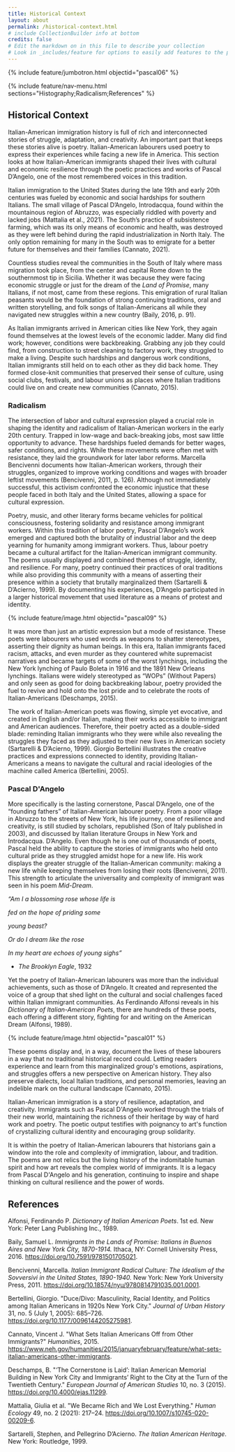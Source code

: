 ```yaml
---
title: Historical Context
layout: about
permalink: /historical-context.html
# include CollectionBuilder info at bottom
credits: false
# Edit the markdown on in this file to describe your collection
# Look in _includes/feature for options to easily add features to the page
---
```


{% include feature/jumbotron.html objectid="pascal06" %}

{% include feature/nav-menu.html sections="Histography;Radicalism;References" %}

## Historical Context

Italian-American immigration history is full of rich and interconnected stories of struggle, adaptation, and creativity. An important part that keeps these stories alive is poetry. Italian-American labourers used poetry to express their experiences while facing a new life in America. This section looks at how Italian-American immigrants shaped their lives with cultural and economic resilience through the poetic practices and works of Pascal D’Angelo, one of the most remembered voices in this tradition.

Italian immigration to the United States during the late 19th and early 20th centuries was fueled by economic and social hardships for southern Italians. The small village of Pascal D’Angelo, Introdacqua, found within the mountainous region of Abruzzo, was especially riddled with poverty and lacked jobs (Mattalia et al., 2021). The South’s practice of subsistence farming, which was its only means of economic and health, was destroyed as they were left behind during the rapid industrialization in North Italy. The only option remaining for many in the South was to emigrate for a better future for themselves and their families (Cannato, 2021).

Countless studies reveal the communities in the South of Italy where mass migration took place, from the center and capital Rome down to the southernmost tip in Sicilia. Whether it was because they were facing economic struggle or just for the dream of the *Land of Promise*, many Italians, if not most, came from these regions. This emigration of rural Italian peasants would be the foundation of strong continuing traditions, oral and written storytelling, and folk songs of Italian-Americans all while they navigated new struggles within a new country (Baily, 2016, p. 91).

As Italian immigrants arrived in American cities like New York, they again found themselves at the lowest levels of the economic ladder. Many did find work; however, conditions were backbreaking. Grabbing any job they could find, from construction to street cleaning to factory work, they struggled to make a living. Despite such hardships and dangerous work conditions, Italian immigrants still held on to each other as they did back home. They formed close-knit communities that preserved their sense of culture, using social clubs, festivals, and labour unions as places where Italian traditions could live on and create new communities (Cannato, 2015).

### Radicalism
The intersection of labor and cultural expression played a crucial role in shaping the identity and radicalism of Italian-American workers in the early 20th century. Trapped in low-wage and back-breaking jobs, most saw little opportunity to advance. These hardships fueled demands for better wages, safer conditions, and rights. While these movements were often met with resistance, they laid the groundwork for later labor reforms. Marcella Bencivenni documents how Italian-American workers, through their struggles, organized to improve working conditions and wages with broader leftist movements (Bencivenni, 2011, p. 126). Although not immediately successful, this activism confronted the economic injustice that these people faced in both Italy and the United States, allowing a space for cultural expression. 

Poetry, music, and other literary forms became vehicles for political consciousness, fostering solidarity and resistance among immigrant workers. Within this tradition of labor poetry, Pascal D’Angelo’s work emerged and captured both the brutality of industrial labor and the deep yearning for humanity among immigrant workers. Thus, labour poetry became a cultural artifact for the Italian-American immigrant community. The poems usually displayed and combined themes of struggle, identity, and resilience. For many, poetry continued their practices of oral traditions while also providing this community with a means of asserting their presence within a society that brutally marginalized them (Sartarelli & D’Acierno, 1999). By documenting his experiences, D’Angelo participated in a larger historical movement that used literature as a means of protest and identity.

{% include feature/image.html objectid="pascal09" %}

It was more than just an artistic expression but a mode of resistance. These poets were labourers who used words as weapons to shatter stereotypes, asserting their dignity as human beings. In this era, Italian immigrants faced racism, attacks, and even murder as they countered white supremacist narratives and became targets of some of the worst lynchings, including the New York lynching of Paulo Boleta in 1916 and the 1891 New Orleans lynchings. Italians were widely stereotyped as “WOPs” (Without Papers) and only seen as good for doing backbreaking labour, poetry provided the fuel to revive and hold onto the lost pride and to celebrate the roots of Italian-Americans (Deschamps, 2015).

The work of Italian-American poets was flowing, simple yet evocative, and created in English and/or Italian, making their works accessible to immigrant and American audiences. Therefore, their poetry acted as a double-sided blade: reminding Italian immigrants who they were while also revealing the struggles they faced as they adjusted to their new lives in American society (Sartarelli & D’Acierno, 1999). Giorgio Bertellini illustrates the creative practices and expressions connected to identity, providing Italian-Americans a means to navigate the cultural and racial ideologies of the machine called America (Bertellini, 2005).

### Pascal D'Angelo

More specifically is the lasting cornerstone, Pascal D’Angelo, one of the “founding fathers” of Italian-American labourer poetry. From a poor village in Abruzzo to the streets of New York, his life journey, one of resilience and creativity, is still studied by scholars, republished (Son of Italy published in 2003), and discussed by Italian literature Groups in New York and Introdacqua. D’Angelo. Even though he is one out of thousands of poets, Pascal held the ability to capture the stories of immigrants who held onto cultural pride as they struggled amidst hope for a new life. His work displays the greater struggle of the Italian-American community: making a new life while keeping themselves from losing their roots (Bencivenni, 2011). This strength to articulate the universality and complexity of immigrant was seen in his poem *Mid-Dream*.

*“Am I a blossoming rose whose life is*
 	
  *fed on the hope of priding some*

 *young beast?*

*Or do I dream like the rose*

*In my heart are echoes of young sighs”*
            
   -	*The Brooklyn Eagle*, 1932


Yet the poetry of Italian-American labourers was more than the individual achievements, such as those of D’Angelo. It created and represented the voice of a group that shed light on the cultural and social challenges faced within Italian immigrant communities. As Ferdinando Alfonsi reveals in his *Dictionary of Italian-American Poets*, there are hundreds of these poets, each offering a different story, fighting for and writing on the American Dream (Alfonsi, 1989).

{% include feature/image.html objectid="pascal01" %}

These poems display and, in a way, document the lives of these labourers in a way that no traditional historical record could. Letting readers experience and learn from this marginalized group's emotions, aspirations, and struggles offers a new perspective on American history. They also preserve dialects, local Italian traditions, and personal memories, leaving an indelible mark on the cultural landscape (Cannato, 2015).

Italian-American immigration is a story of resilience, adaptation, and creativity. Immigrants such as Pascal D'Angelo worked through the trials of their new world, maintaining the richness of their heritage by way of hard work and poetry. The poetic output testifies with poignancy to art's function of crystallizing cultural identity and encouraging group solidarity.

It is within the poetry of Italian-American labourers that historians gain a window into the role and complexity of immigration, labour, and tradition. The poems are not relics but the living history of the indomitable human spirit and how art reveals the complex world of immigrants. It is a legacy from Pascal D'Angelo and his generation, continuing to inspire and shape thinking on cultural resilience and the power of words.

## References

Alfonsi, Ferdinando P. *Dictionary of Italian American Poets*. 1st ed. New York: Peter Lang Publishing Inc., 1989.

Baily, Samuel L. *Immigrants in the Lands of Promise: Italians in Buenos Aires and New York City, 1870-1914.* Ithaca, NY: Cornell University Press, 2016. https://doi.org/10.7591/9781501705021.

Bencivenni, Marcella. *Italian Immigrant Radical Culture: The Idealism of the Sovversivi in the United States, 1890-1940.* New York: New York University Press, 2011. https://doi.org/10.18574/nyu/9780814791035.001.0001.

Bertellini, Giorgio. "Duce/Divo: Masculinity, Racial Identity, and Politics among Italian Americans in 1920s New York City." *Journal of Urban History* 31, no. 5 (July 1, 2005): 685–726. https://doi.org/10.1177/0096144205275981.

Cannato, Vincent J. "What Sets Italian Americans Off from Other Immigrants?" *Humanities*, 2015. https://www.neh.gov/humanities/2015/januaryfebruary/feature/what-sets-italian-americans-other-immigrants.

Deschamps, B. "‘The Cornerstone is Laid’: Italian American Memorial Building in New York City and Immigrants’ Right to the City at the Turn of the Twentieth Century." *European Journal of American Studies* 10, no. 3 (2015). https://doi.org/10.4000/ejas.11299.

Mattalia, Giulia et al. "We Became Rich and We Lost Everything." *Human Ecology* 49, no. 2 (2021): 217–24. https://doi.org/10.1007/s10745-020-00209-6.

Sartarelli, Stephen, and Pellegrino D’Acierno. *The Italian American Heritage*. New York: Routledge, 1999.


